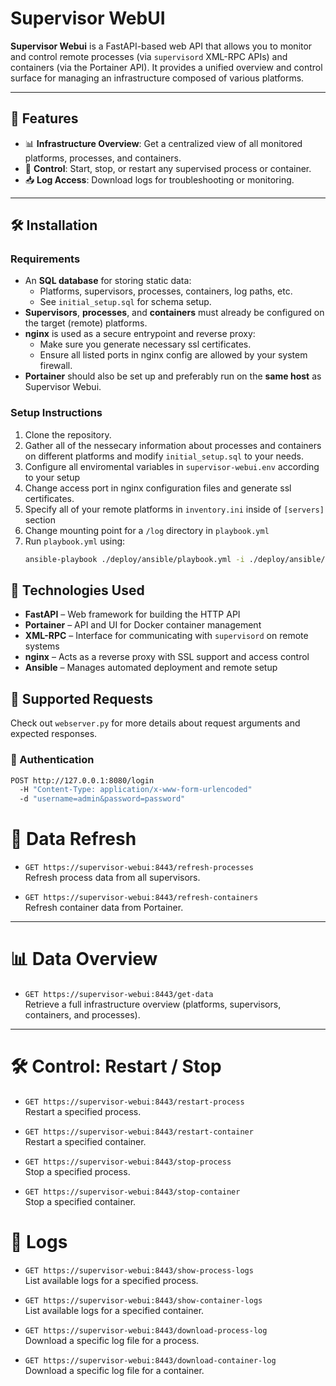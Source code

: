 # Supervisor WebUI

**Supervisor Webui** is a FastAPI-based web API that allows you to monitor and control remote processes (via `supervisord` XML-RPC APIs) and containers (via the Portainer API). It provides a unified overview and control surface for managing an infrastructure composed of various platforms.

---

## 🚀 Features

- 📊 **Infrastructure Overview**: Get a centralized view of all monitored platforms, processes, and containers.
- 🔁 **Control**: Start, stop, or restart any supervised process or container.
- 📥 **Log Access**: Download logs for troubleshooting or monitoring.

---

## 🛠 Installation

### Requirements

- An **SQL database** for storing static data:
  - Platforms, supervisors, processes, containers, log paths, etc.
  - See `initial_setup.sql` for schema setup.
- **Supervisors**, **processes**, and **containers** must already be configured on the target (remote) platforms.
- **nginx** is used as a secure entrypoint and reverse proxy:
  - Make sure you generate necessary ssl certificates.
  - Ensure all listed ports in nginx config are allowed by your system firewall.
- **Portainer** should also be set up and preferably run on the **same host** as Supervisor Webui.

### Setup Instructions

1. Clone the repository.
2. Gather all of the nessecary information about processes and containers on different platforms and modify `initial_setup.sql` to your needs.
3. Configure all enviromental variables in `supervisor-webui.env` according to your setup
4. Change access port in nginx configuration files and generate ssl certificates.
5. Specify all of your remote platforms in `inventory.ini` inside of `[servers]` section
6. Change mounting point for a `/log` directory in `playbook.yml`
7. Run `playbook.yml` using:
   ```bash
   ansible-playbook ./deploy/ansible/playbook.yml -i ./deploy/ansible/inventory.ini
   ```

## 🧰 Technologies Used

- **FastAPI** – Web framework for building the HTTP API
- **Portainer** – API and UI for Docker container management
- **XML-RPC** – Interface for communicating with `supervisord` on remote systems
- **nginx** – Acts as a reverse proxy with SSL support and access control
- **Ansible** – Manages automated deployment and remote setup

## 📡 Supported Requests

Check out `webserver.py` for more details about request arguments and expected responses.

### 🔐 Authentication
```bash
POST http://127.0.0.1:8080/login
  -H "Content-Type: application/x-www-form-urlencoded"
  -d "username=admin&password=password"
```

# 🔄 Data Refresh

- `GET https://supervisor-webui:8443/refresh-processes`  
  Refresh process data from all supervisors.

- `GET https://supervisor-webui:8443/refresh-containers`  
  Refresh container data from Portainer.

---

# 📊 Data Overview

- `GET https://supervisor-webui:8443/get-data`  
  Retrieve a full infrastructure overview (platforms, supervisors, containers, and processes).

---

# 🛠️ Control: Restart / Stop

- `GET https://supervisor-webui:8443/restart-process`  
  Restart a specified process.

- `GET https://supervisor-webui:8443/restart-container`  
  Restart a specified container.

- `GET https://supervisor-webui:8443/stop-process`  
  Stop a specified process.

- `GET https://supervisor-webui:8443/stop-container`  
  Stop a specified container.


# 📄 Logs

- `GET https://supervisor-webui:8443/show-process-logs`  
  List available logs for a specified process.

- `GET https://supervisor-webui:8443/show-container-logs`  
  List available logs for a specified container.

- `GET https://supervisor-webui:8443/download-process-log`  
  Download a specific log file for a process.

- `GET https://supervisor-webui:8443/download-container-log`  
  Download a specific log file for a container.


